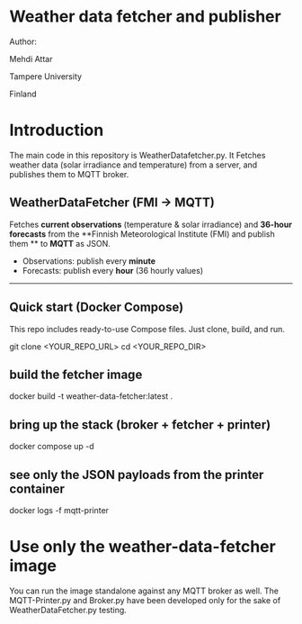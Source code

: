# Weather data fetcher and publisher

Author:

Mehdi Attar

Tampere University

Finland

# Introduction

The main code in this repository is WeatherDatafetcher.py. It Fetches weather data (solar irradiance and temperature) from a server, and publishes them to MQTT broker.

## WeatherDataFetcher (FMI → MQTT)

Fetches **current observations** (temperature & solar irradiance) and **36-hour forecasts** from the **Finnish Meteorological Institute (FMI) and publish them ** to **MQTT** as JSON.

- Observations: publish every **minute**
- Forecasts: publish every **hour** (36 hourly values)

---

## Quick start (Docker Compose)

This repo includes ready-to-use Compose files. Just clone, build, and run.

git clone <YOUR_REPO_URL>
cd <YOUR_REPO_DIR>

## build the fetcher image

docker build -t weather-data-fetcher:latest .

## bring up the stack (broker + fetcher + printer)

docker compose up -d

## see only the JSON payloads from the printer container

docker logs -f mqtt-printer

# Use only the weather-data-fetcher image

You can run the image standalone against any MQTT broker as well. The MQTT-Printer.py and Broker.py have been developed only for the sake of WeatherDataFetcher.py testing.
